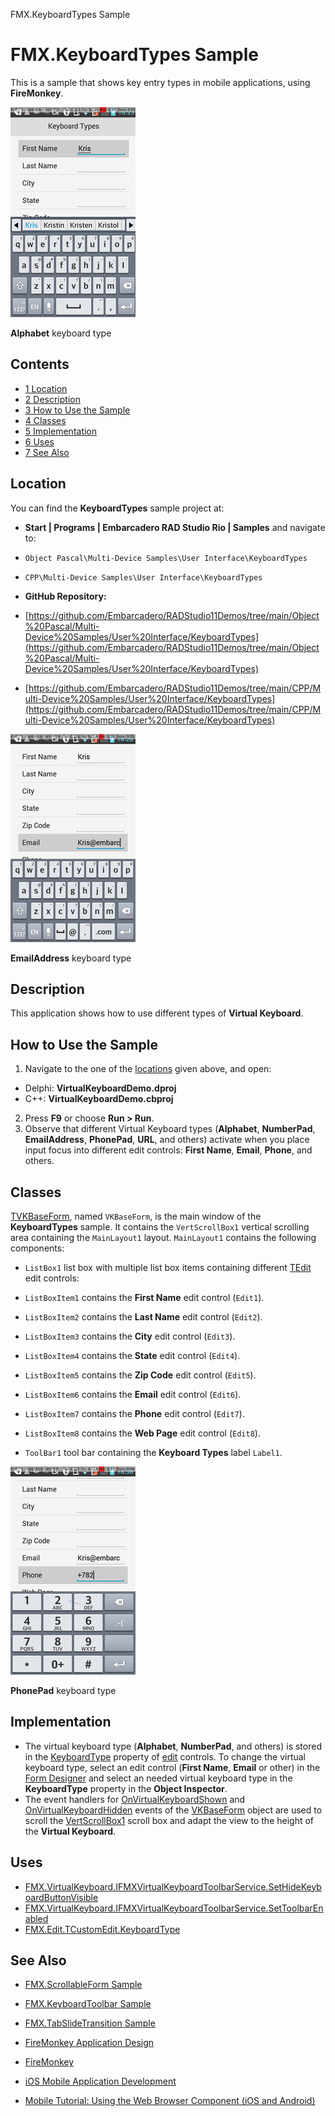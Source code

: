 FMX.KeyboardTypes Sample[]()
# FMX.KeyboardTypes Sample 


This is a sample that shows key entry types in mobile applications, using **FireMonkey**.

![Image1.png](Readme%20Files/Image1.png)

[](http://docwiki.embarcadero.com/CodeExamples/en/File%3AKeyboardType1.png)
**Alphabet** keyboard type



## Contents



* [1 Location](#Location)
* [2 Description](#Description)
* [3 How to Use the Sample](#How_to_Use_the_Sample)
* [4 Classes](#Classes)
* [5 Implementation](#Implementation)
* [6 Uses](#Uses)
* [7 See Also](#See_Also)


## Location 

You can find the **KeyboardTypes** sample project at:
* **Start | Programs | Embarcadero RAD Studio Rio | Samples** and navigate to:

* `Object Pascal\Multi-Device Samples\User Interface\KeyboardTypes`
* `CPP\Multi-Device Samples\User Interface\KeyboardTypes`

* **GitHub Repository:**

* [https://github.com/Embarcadero/RADStudio11Demos/tree/main/Object%20Pascal/Multi-Device%20Samples/User%20Interface/KeyboardTypes](https://github.com/Embarcadero/RADStudio11Demos/tree/main/Object%20Pascal/Multi-Device%20Samples/User%20Interface/KeyboardTypes)
* [https://github.com/Embarcadero/RADStudio11Demos/tree/main/CPP/Multi-Device%20Samples/User%20Interface/KeyboardTypes](https://github.com/Embarcadero/RADStudio11Demos/tree/main/CPP/Multi-Device%20Samples/User%20Interface/KeyboardTypes)


![Image2.png](Readme%20Files/Image2.png)

[](http://docwiki.embarcadero.com/CodeExamples/en/File%3AKeyboardType2.png)
**EmailAddress** keyboard type



## Description 

This application shows how to use different types of **Virtual Keyboard**.
## How to Use the Sample 


1.  Navigate to the one of the [locations](#Location) given above, and open:

*  Delphi: **VirtualKeyboardDemo.dproj**
*  C++: **VirtualKeyboardDemo.cbproj**

2.  Press **F9** or choose **Run > Run**.
3.  Observe that different Virtual Keyboard types (**Alphabet**, **NumberPad**, **EmailAddress**, **PhonePad**, **URL**, and others) activate when you place input focus into different edit controls: **First Name**, **Email**, **Phone**, and others.

## Classes 

[TVKBaseForm](http://docwiki.embarcadero.com/Libraries/en/FMX.Forms.TForm), named `VKBaseForm`, is the main window of the **KeyboardTypes** sample. It contains the `VertScrollBox1` vertical scrolling area containing the `MainLayout1` layout. `MainLayout1` contains the following components: 
* `ListBox1` list box with multiple list box items containing different [TEdit](http://docwiki.embarcadero.com/Libraries/en/FMX.Edit.TEdit) edit controls:

* `ListBoxItem1` contains the **First Name** edit control (`Edit1`).
* `ListBoxItem2` contains the **Last Name** edit control (`Edit2`).
* `ListBoxItem3` contains the **City** edit control (`Edit3`).
* `ListBoxItem4` contains the **State** edit control (`Edit4`).
* `ListBoxItem5` contains the **Zip Code** edit control (`Edit5`).
* `ListBoxItem6` contains the **Email** edit control (`Edit6`).
* `ListBoxItem7` contains the **Phone** edit control (`Edit7`).
* `ListBoxItem8` contains the **Web Page** edit control (`Edit8`).

* `ToolBar1` tool bar containing the **Keyboard Types** label `Label1`.


![Image3.png](Readme%20Files/Image3.png)

[](http://docwiki.embarcadero.com/CodeExamples/en/File%3AKeyboardType3.png)
**PhonePad** keyboard type



## Implementation 


*  The virtual keyboard type (**Alphabet**, **NumberPad**, and others) is stored in the [KeyboardType](http://docwiki.embarcadero.com/Libraries/en/FMX.Edit.TCustomEdit.KeyboardType) property of [edit](http://docwiki.embarcadero.com/Libraries/en/FMX.Edit.TEdit) controls. To change the virtual keyboard type, select an edit control (**First Name**, **Email** or other) in the [Form Designer](http://docwiki.embarcadero.com/RADStudio/en/Form_Designer) and select an needed virtual keyboard type in the **KeyboardType** property in the **Object Inspector**.
*  The event handlers for [OnVirtualKeyboardShown](http://docwiki.embarcadero.com/Libraries/en/FMX.Forms.TCommonCustomForm.OnVirtualKeyboardShown) and [OnVirtualKeyboardHidden](http://docwiki.embarcadero.com/Libraries/en/FMX.Forms.TCommonCustomForm.OnVirtualKeyboardHidden) events of the [VKBaseForm](http://docwiki.embarcadero.com/Libraries/en/FMX.Forms.TForm) object are used to scroll the [VertScrollBox1](http://docwiki.embarcadero.com/Libraries/en/FMX.Layouts.TVertScrollBox) scroll box and adapt the view to the height of the **Virtual Keyboard**.

## Uses 


* [FMX.VirtualKeyboard.IFMXVirtualKeyboardToolbarService.SetHideKeyboardButtonVisible](http://docwiki.embarcadero.com/Libraries/en/FMX.VirtualKeyboard.IFMXVirtualKeyboardToolbarService.IsHideKeyboardButtonVisible)
* [FMX.VirtualKeyboard.IFMXVirtualKeyboardToolbarService.SetToolbarEnabled](http://docwiki.embarcadero.com/Libraries/en/FMX.VirtualKeyboard.IFMXVirtualKeyboardToolbarService.SetToolbarEnabled)
* [FMX.Edit.TCustomEdit.KeyboardType](http://docwiki.embarcadero.com/Libraries/en/FMX.Edit.TCustomEdit.KeyboardType)

## See Also 


* [FMX.ScrollableForm Sample](http://docwiki.embarcadero.com/CodeExamples/en/FMX.ScrollableForm_Sample)
* [FMX.KeyboardToolbar Sample](http://docwiki.embarcadero.com/CodeExamples/en/FMX.KeyboardToolbar_Sample)
* [FMX.TabSlideTransition Sample](http://docwiki.embarcadero.com/CodeExamples/en/FMX.TabSlideTransition_Sample)

* [FireMonkey Application Design](http://docwiki.embarcadero.com/RADStudio/en/FireMonkey_Application_Design)
* [FireMonkey](http://docwiki.embarcadero.com/RADStudio/en/FireMonkey)
* [iOS Mobile Application Development](http://docwiki.embarcadero.com/RADStudio/en/iOS_Mobile_Application_Development)
* [Mobile Tutorial: Using the Web Browser Component (iOS and Android)](http://docwiki.embarcadero.com/RADStudio/en/Mobile_Tutorial:_Using_the_Web_Browser_Component_(iOS_and_Android))





